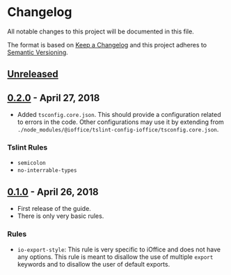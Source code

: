# Changelog

All notable changes to this project will be documented in this file.

The format is based on [Keep a Changelog](http://keepachangelog.com/en/1.0.0/) and this project
adheres to [Semantic Versioning](http://semver.org/spec/v2.0.0.html).


## [Unreleased]


## [0.2.0] - April 27, 2018
- Added `tsconfig.core.json`. This should provide a configuration related to errors in the code.
  Other configurations may use it by extending from 
  `./node_modules/@ioffice/tslint-config-ioffice/tsconfig.core.json`.

### Tslint Rules
- `semicolon`
- `no-interrable-types`


## [0.1.0] - April 26, 2018
- First release of the guide.
- There is only very basic rules.

### Rules
- `io-export-style`: This rule is very specific to iOffice and does not have any options. This rule
  is meant to disallow the use of multiple `export` keywords and to disallow the user of default
  exports.


[Unreleased]: https://github.com/ioffice/tslint-config-ioffice/compare/0.2.0...HEAD
[0.2.0]: https://github.com/ioffice/tslint-config-ioffice/compare/0.1.0...0.2.0
[0.1.0]: https://github.com/ioffice/tslint-config-ioffice/compare/d35148ee5a67da205b80ea2f8da243e02977b297...0.1.0
